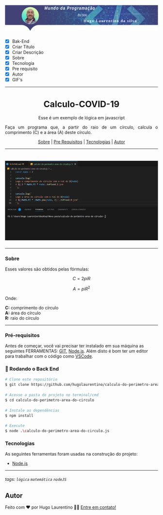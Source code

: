 <h1 align="center">
  <img alt="Logo" title="#Logo" src="./assets/logo-hugo.png" />
</h1>

- [x] Bak-End
- [x] Criar Título
- [x] Criar Descrição
- [x] Sobre
- [x] Tecnologia
- [x] Pre requisito
- [x] Autor
- [x] GIF‘s
---
<h1 align='center'>Calculo-COVID-19</h1>

<p align='center'>Esse é um exemplo de lógica em javascript</p>
<p align='justify'>Faça um programa que, a partir do raio de um círculo, calcula o comprimento (C) e a área (A) deste círculo.</p>

<p align='center'>
	<a href='#sobre'>Sobre</a> |
	<a href='#pré-requisitos'>Pre Requisitos</a> |
	<a href='#tecnologias'>Tecnologias</a> |
	<a href='#autor'>Autor</a>
</p>

---
<h1 align='center'>
	<img alt='Readme' title='Readme' src='./assets/execucao.gif' />
</h1>

---
### Sobre
  <p align= 'justify'>
  Esses valores são obtidos pelas fórmulas:

$$ C = 2piR$$

$$ A = piR^2 $$

Onde:

**C:** comprimento do círculo \
**A:** área do círculo \
**R:** raio do círculo
  </p>


---
### Pré-requisitos 

Antes de começar, você vai precisar ter instalado em sua máquina as seguintes FERRAMENTAS: [GIT](https://git-scm.com/), [Node.js](https://nodejs.org/en/download). 
Além disto é bom ter um editor para trabalhar com o código como [VSCode](https://code.visualstudio.com/download).

### 🎲 Rodando o Back End

```bash
# Clone este repositório
$ git clone https://github.com/hugolaurentino/calculo-do-perimetro-area-do-circulo.git

# Acesse a pasta do projeto no terminal/cmd
$ cd calculo-do-perimetro-area-do-circulo

# Instale as dependências
$ npm install

# Execute 
$ node .\calculo-do-perimetro-area-do-circulo.js

```
### Tecnologias 

As seguintes ferramentas foram usadas na construção do projeto:

- [Node.js][nodejs]
---

###### tags: `lógica` `matemática` `nodeJS`

## Autor

Feito com ❤️ por Hugo Laurentino 👋🏽 [Entre em contato!](https://www.linkedin.com/in/hugo-laurentino-silva/)

[nodejs]: https://nodejs.org/
